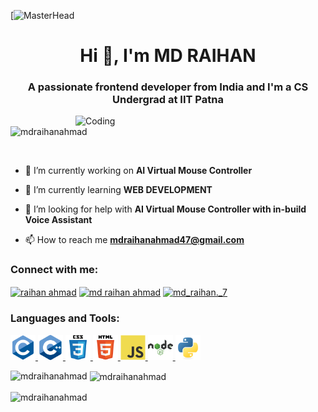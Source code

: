 [![MasterHead](https://media.tenor.com/CzdMW7wnLn8AAAAC/coding.gif)
<h1 align="center">Hi 👋, I'm MD RAIHAN</h1>
<h3 align="center">A passionate frontend developer from India
                   and
   I'm a CS Undergrad at IIT Patna</h3>
<img align="right" alt="Coding" width="400" src="https://granroyalleigarape.com.br/wp-content/uploads/2021/05/programmer.gif">

<p align="left"> <img src="https://komarev.com/ghpvc/?username=mdraihanahmad&label=Profile%20views&color=0e75b6&style=flat" alt="mdraihanahmad" /> </p>

<p align="left"> <a href="https://twitter.com/" target="blank"><img src="https://img.shields.io/twitter/follow/?logo=twitter&style=for-the-badge" alt="" /></a> </p>

- 🔭 I’m currently working on **AI Virtual Mouse Controller**

- 🌱 I’m currently learning **WEB DEVELOPMENT**

- 🤝 I’m looking for help with **AI Virtual Mouse Controller with in-build Voice Assistant**

- 📫 How to reach me **mdraihanahmad47@gmail.com**

<h3 align="left">Connect with me:</h3>
<p align="left">
<a href="https://linkedin.com/in/raihan ahmad" target="blank"><img align="center" src="https://raw.githubusercontent.com/rahuldkjain/github-profile-readme-generator/master/src/images/icons/Social/linked-in-alt.svg" alt="raihan ahmad" height="30" width="40" /></a>
<a href="https://kaggle.com/md raihan ahmad" target="blank"><img align="center" src="https://raw.githubusercontent.com/rahuldkjain/github-profile-readme-generator/master/src/images/icons/Social/kaggle.svg" alt="md raihan ahmad" height="30" width="40" /></a>
<a href="https://instagram.com/md_raihan._7" target="blank"><img align="center" src="https://raw.githubusercontent.com/rahuldkjain/github-profile-readme-generator/master/src/images/icons/Social/instagram.svg" alt="md_raihan._7" height="30" width="40" /></a>
</p>

<h3 align="left">Languages and Tools:</h3>
<p align="left"> <a href="https://www.cprogramming.com/" target="_blank" rel="noreferrer"> <img src="https://raw.githubusercontent.com/devicons/devicon/master/icons/c/c-original.svg" alt="c" width="40" height="40"/> </a> <a href="https://www.w3schools.com/cpp/" target="_blank" rel="noreferrer"> <img src="https://raw.githubusercontent.com/devicons/devicon/master/icons/cplusplus/cplusplus-original.svg" alt="cplusplus" width="40" height="40"/> </a> <a href="https://www.w3schools.com/css/" target="_blank" rel="noreferrer"> <img src="https://raw.githubusercontent.com/devicons/devicon/master/icons/css3/css3-original-wordmark.svg" alt="css3" width="40" height="40"/> </a> <a href="https://www.w3.org/html/" target="_blank" rel="noreferrer"> <img src="https://raw.githubusercontent.com/devicons/devicon/master/icons/html5/html5-original-wordmark.svg" alt="html5" width="40" height="40"/> </a> <a href="https://developer.mozilla.org/en-US/docs/Web/JavaScript" target="_blank" rel="noreferrer"> <img src="https://raw.githubusercontent.com/devicons/devicon/master/icons/javascript/javascript-original.svg" alt="javascript" width="40" height="40"/> </a> <a href="https://nodejs.org" target="_blank" rel="noreferrer"> <img src="https://raw.githubusercontent.com/devicons/devicon/master/icons/nodejs/nodejs-original-wordmark.svg" alt="nodejs" width="40" height="40"/> </a> <a href="https://www.python.org" target="_blank" rel="noreferrer"> <img src="https://raw.githubusercontent.com/devicons/devicon/master/icons/python/python-original.svg" alt="python" width="40" height="40"/> </a> </p>

<p><img align="left" src="https://github-readme-stats.vercel.app/api/top-langs?username=mdraihanahmad&show_icons=true&locale=en&layout=compact" alt="mdraihanahmad" /></p>

<p>&nbsp;<img align="center" src="https://github-readme-stats.vercel.app/api?username=mdraihanahmad&show_icons=true&locale=en" alt="mdraihanahmad" /></p>

<p><img align="center" src="https://github-readme-streak-stats.herokuapp.com/?user=mdraihanahmad&" alt="mdraihanahmad" /></p>
